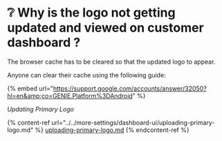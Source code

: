 # ❔ Why is the logo not getting updated and viewed on customer dashboard ?

The browser cache has to be cleared so that the updated logo to appear.

Anyone can clear their cache using the following guide:

{% embed url="https://support.google.com/accounts/answer/32050?hl=en&amp;co=GENIE.Platform%3DAndroid" %}

_Updating Primary Logo_

{% content-ref url="../../more-settings/dashboard-ui/uploading-primary-logo.md" %}
[uploading-primary-logo.md](../../more-settings/dashboard-ui/uploading-primary-logo.md)
{% endcontent-ref %}
